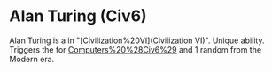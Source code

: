 # Alan Turing (Civ6)

Alan Turing is a in "[Civilization%20VI](Civilization VI)".
Unique ability.
Triggers the for [Computers%20%28Civ6%29](Computers) and 1 random from the Modern era.